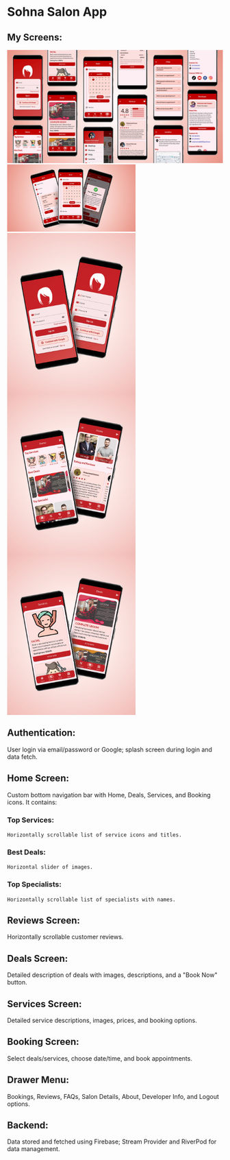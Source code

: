 # Sohna Salon App

## My Screens:
  <img src="assets/thumbail.jpg" alt="Drawer Menu" width="1000"/>
  <img src="assets/4.jpg" alt="Drawer Menu" width="300"/> 
  <div style="display: flex; flex-wrap: wrap;">
  <img src="assets/1.jpg" alt="Drawer Menu" width="300"/>
  <img src="assets/2.jpg" alt="Drawer Menu" width="300"/>
  <img src="assets/3.jpg" alt="Drawer Menu" width="300"/>
</div>

## Authentication: 
  User login via email/password or Google; splash screen during login and data fetch.

## Home Screen: 
  Custom bottom navigation bar with Home, Deals, Services, and Booking icons. It contains:
  ### Top Services: 
    Horizontally scrollable list of service icons and titles.
  ### Best Deals: 
    Horizontal slider of images.
  ### Top Specialists: 
    Horizontally scrollable list of specialists with names.

## Reviews Screen: 
  Horizontally scrollable customer reviews.

## Deals Screen: 
  Detailed description of deals with images, descriptions, and a "Book Now" button.

## Services Screen:
  Detailed service descriptions, images, prices, and booking options.

## Booking Screen: 
  Select deals/services, choose date/time, and book appointments.

## Drawer Menu: 
  Bookings, Reviews, FAQs, Salon Details, About, Developer Info, and Logout options.

## Backend: 
  Data stored and fetched using Firebase; Stream Provider and RiverPod for data management.
